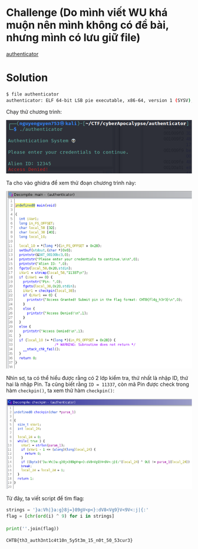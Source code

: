 # Challenge (Do mình viết WU khá muộn nên mình không có đề bài, nhưng mình có lưu giữ file)

[authenticator](https://drive.google.com/file/d/1J4nN57KxGjGxWfHdN22SdPTiRyJPxKMy/view?usp=sharing)

# Solution

```bash
$ file authenticator 
authenticator: ELF 64-bit LSB pie executable, x86-64, version 1 (SYSV), dynamically linked, interpreter /lib64/ld-linux-x86-64.so.2, for GNU/Linux 3.2.0, BuildID[sha1]=66286657ca5a06147189b419238b2971b11c72db, not stripped
```

Chạy thử chương trình:

<p align="center">
  <img src="./authenticator1.png" alt="cursed image"/>
</p>

Ta cho vào ghidra để xem thử đoạn chương trình này:

![alt_text](./authenticator2.png)

Nhìn sơ, ta có thể hiểu được rằng có 2 lớp kiểm tra, thứ nhất là nhập ID, thứ hai là nhập Pin. Ta cũng biết rằng `ID = 11337`, còn mã Pin được check trong hàm `checkpin()`, ta xem thử hàm `checkpin()`:

![alt_text](./authenticator3.png)

Từ đây, ta viết script để tìm flag:

```python
strings = '}a:Vh|}a:g}8j=}89gV<p<}:dV8<Vg9}V<9V<:j|{:'
flag = [chr(ord(i) ^ 9) for i in strings]

print(''.join(flag))
```

`CHTB{th3_auth3nt1c4t10n_5y5t3m_15_n0t_50_53cur3}`